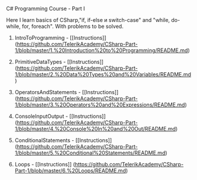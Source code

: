 C# Programming Course - Part I

Here I learn  basics of CSharp,"if, if-else и switch-case" and "while, do-while, for, foreach".
With problems to be solved.

01. IntroToProgramming     - [[Instructions]] (https://github.com/TelerikAcademy/CSharp-Part-1/blob/master/1.%20Introduction%20to%20Programming/README.md)

02. PrimitiveDataTypes     - [[Instructions]] (https://github.com/TelerikAcademy/CSharp-Part-1/blob/master/2.%20Data%20Types%20and%20Variables/README.md)

03. OperatorsAndStatements - [[Instructions]] (https://github.com/TelerikAcademy/CSharp-Part-1/blob/master/3.%20Operators%20and%20Expressions/README.md)

04. ConsoleInputOutput     - [[Instructions]] (https://github.com/TelerikAcademy/CSharp-Part-1/blob/master/4.%20Console%20In%20and%20Out/README.md)

05. ConditionalStatements   - [[Instructions]] (https://github.com/TelerikAcademy/CSharp-Part-1/blob/master/5.%20Conditional%20Statements/README.md)

06. Loops                    - [[Instructions]] (https://github.com/TelerikAcademy/CSharp-Part-1/blob/master/6.%20Loops/README.md)

